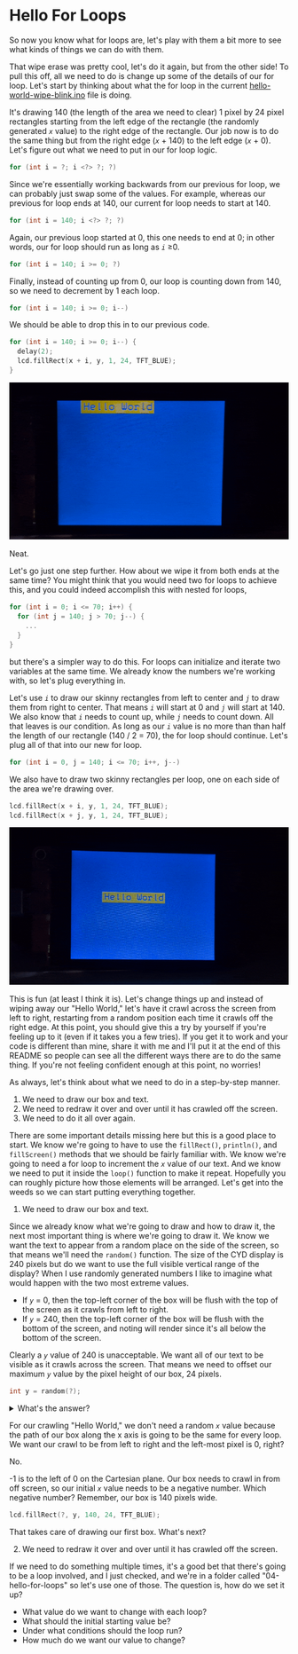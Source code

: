 # Hello For Loops

So now you know what for loops are, let's play with them a bit more to see what kinds of things we can do with them.

That wipe erase was pretty cool, let's do it again, but from the other side! To pull this off, all we need to do is change up some of the details of our for loop. Let's start by thinking about what the for loop in the current [hello-world-wipe-blink.ino](../03-hello-loops/hello-world-wipe-blink.ino) file is doing.

It's drawing 140 (the length of the area we need to clear) 1 pixel by 24 pixel rectangles starting from the left edge of the rectangle (the randomly generated <var>`x`</var> value) to the right edge of the rectangle. Our job now is to do the same thing but from the right edge (<var>`x`</var> + 140) to the left edge (<var>`x`</var> + 0). Let's figure out what we need to put in our for loop logic.

```c++
for (int i = ?; i <?> ?; ?)
```

Since we're essentially working backwards from our previous for loop, we can probably just swap some of the values. For example, whereas our previous for loop ends at 140, our current for loop needs to start at 140.

```c++
for (int i = 140; i <?> ?; ?)
```

Again, our previous loop started at 0, this one needs to end at 0; in other words, our for loop should run as long as <var>`i`</var> ≥0.

```c++
for (int i = 140; i >= 0; ?)
```

Finally, instead of counting up from 0, our loop is counting down from 140, so we need to decrement by 1 each loop.

```c++
for (int i = 140; i >= 0; i--)
```

We should be able to drop this in to our previous code.

```c++
for (int i = 140; i >= 0; i--) {
  delay(2);
  lcd.fillRect(x + i, y, 1, 24, TFT_BLUE);
}
```

<img src="../assets/img/cyd-hello-world-reverse-wipe.gif" alt="CYD Hello World program with a reverse wipe">

Neat. 

Let's go just one step further. How about we wipe it from both ends at the same time? You might think that you would need two for loops to achieve this, and you could indeed accomplish this with nested for loops,

```c++
for (int i = 0; i <= 70; i++) {
  for (int j = 140; j > 70; j--) {
    ...
  }
}
```

but there's a simpler way to do this. For loops can initialize and iterate two variables at the same time. We already know the numbers we're working with, so let's plug everything in.

Let's use <var>`i`</var> to draw our skinny rectangles from left to center and <var>`j`</var> to draw them from right to center. That means <var>`i`</var> will start at 0 and <var>`j`</var> will start at 140. We also know that <var>`i`</var> needs to count up, while <var>`j`</var> needs to count down. All that leaves is our condition. As long as our <var>`i`</var> value is no more than than half the length of our rectangle (140 / 2 = 70), the for loop should continue. Let's plug all of that into our new for loop.

```c++
for (int i = 0, j = 140; i <= 70; i++, j--)
```

We also have to draw two skinny rectangles per loop, one on each side of the area we're drawing over.

```c++
lcd.fillRect(x + i, y, 1, 24, TFT_BLUE);
lcd.fillRect(x + j, y, 1, 24, TFT_BLUE);
```

<img src="../assets/img/cyd-hello-world-double-wipe.gif" alt="CYD Hello World program with double wipe">

This is fun (at least I think it is). Let's change things up and instead of wiping away our "Hello World," let's have it crawl across the screen from left to right, restarting from a random position each time it crawls off the right edge. At this point, you should give this a try by yourself if you're feeling up to it (even if it takes you a few tries). If you get it to work and your code is different than mine, share it with me and I'll put it at the end of this README so people can see all the different ways there are to do the same thing. If you're not feeling confident enough at this point, no worries!

As always, let's think about what we need to do in a step-by-step manner.

1. We need to draw our box and text.
2. We need to redraw it over and over until it has crawled off the screen.
3. We need to do it all over again.

There are some important details missing here but this is a good place to start. We know we're going to have to use the `fillRect()`, `println()`, and `fillScreen()` methods that we should be fairly familiar with. We know we're going to need a for loop to increment the <var>`x`</var> value of our text. And we know we need to put it inside the `loop()` function to make it repeat. Hopefully you can roughly picture how those elements will be arranged. Let's get into the weeds so we can start putting everything together.

1. We need to draw our box and text.

Since we already know what we're going to draw and how to draw it, the next most important thing is where we're going to draw it. We know we want the text to appear from a random place on the side of the screen, so that means we'll need the `random()` function. The size of the CYD display is 240 pixels but do we want to use the full visible vertical range of the display? When I use randomly generated numbers I like to imagine what would happen with the two most extreme values. 

* If <var>`y`</var> = 0, then the top-left corner of the box will be flush with the top of the screen as it crawls from left to right.
* If <var>`y`</var> = 240, then the top-left corner of the box will be flush with the bottom of the screen, and noting will render since it's all below the bottom of the screen.

Clearly a <var>`y`</var> value of 240 is unacceptable. We want all of our text to be visible as it crawls across the screen. That means we need to offset our maximum <var>`y`</var> value by the pixel height of our box, 24 pixels.

```c++
int y = random(?);
```

<details>
<summary>What's the answer?</summary><br>

216

Because our minimum value is 0, we only need to pass one argument to `random()`. Our maximum value is 216, which is 24 (the height in pixels of our box) less than 240 (the maximum displayable y value on the CYD).
</details>

For our crawling "Hello World," we don't need a random <var>`x`</var> value because the path of our box along the x axis is going to be the same for every loop. We want our crawl to be from left to right and the left-most pixel is 0, right? 

No. 

-1 is to the left of 0 on the Cartesian plane. Our box needs to crawl in from off screen, so our initial <var>`x`</var> value needs to be a negative number. Which negative number? Remember, our box is 140 pixels wide.

```c++
lcd.fillRect(?, y, 140, 24, TFT_BLUE);
```

That takes care of drawing our first box. What's next?

2. We need to redraw it over and over until it has crawled off the screen.

If we need to do something multiple times, it's a good bet that there's going to be a loop involved, and I just checked, and we're in a folder called "04-hello-for-loops" so let's use one of those. The question is, how do we set it up? 

* What value do we want to change with each loop? 
* What should the initial starting value be?
* Under what conditions should the loop run?
* How much do we want our value to change? 